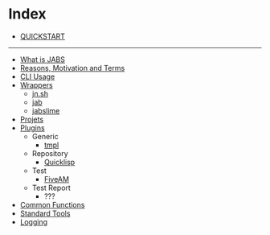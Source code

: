 # Index

* [QUICKSTART](quickstart.md)

---

* [What is JABS](about.md)
* [Reasons, Motivation and Terms](reasons_motivation_and_naming.md)
* [CLI Usage](cli.md)
* [Wrappers](wrappers.md)
  * [jn.sh](wrappers/jn.sh.md)
  * [jab](wrappers/jab.md)
  * [jabslime](wrappers/jabslime.md)
* [Projets](projects.md)
* [Plugins](plugins.md)
  * Generic
    * [tmpl](plugins/generic/tmpl.md)
  * Repository
    * [Quicklisp](plugins/repository/quicklisp.md)
  * Test
    * [FiveAM](plugins/test/fiveam.md)
  * Test Report
    * ???
* [Common Functions](common_functions.md)
* [Standard Tools](tools.md)
* [Logging](logging.md)
